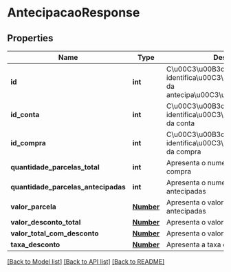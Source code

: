 # AntecipacaoResponse

## Properties
Name | Type | Description | Notes
------------ | ------------- | ------------- | -------------
**id** | **int** | C\u00C3\u00B3digo de identifica\u00C3\u00A7\u00C3\u00A3o da antecipa\u00C3\u00A7\u00C3\u00A3o | [optional] 
**id_conta** | **int** | C\u00C3\u00B3digo de identifica\u00C3\u00A7\u00C3\u00A3o da conta | [optional] 
**id_compra** | **int** | C\u00C3\u00B3digo de identifica\u00C3\u00A7\u00C3\u00A3o da compra | [optional] 
**quantidade_parcelas_total** | **int** | Apresenta o numero total de parcelas da compra | [optional] 
**quantidade_parcelas_antecipadas** | **int** | Apresenta o numero de parcelas antecipadas | [optional] 
**valor_parcela** | [**Number**](Number.md) | Apresenta o valor de cada parcela antecipadas | [optional] 
**valor_desconto_total** | [**Number**](Number.md) | Apresenta o valor total do desconto | [optional] 
**valor_total_com_desconto** | [**Number**](Number.md) | Apresenta o valor total com desconto | [optional] 
**taxa_desconto** | [**Number**](Number.md) | Apresenta a taxa de desconto | [optional] 

[[Back to Model list]](../README.md#documentation-for-models) [[Back to API list]](../README.md#documentation-for-api-endpoints) [[Back to README]](../README.md)



